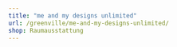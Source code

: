 ```yaml
---
title: "me and my designs unlimited"
url: /greenville/me-and-my-designs-unlimited/
shop: Raumausstattung
---
```


